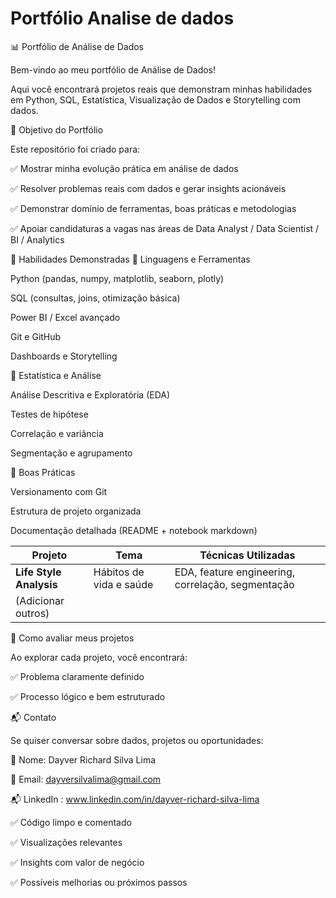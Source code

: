 # Portfólio Analise de dados

📊 Portfólio de Análise de Dados

Bem-vindo ao meu portfólio de Análise de Dados!

Aqui você encontrará projetos reais que demonstram minhas habilidades em Python, SQL, Estatística, Visualização de Dados e Storytelling com dados.

🎯 Objetivo do Portfólio

Este repositório foi criado para:

✅ Mostrar minha evolução prática em análise de dados

✅ Resolver problemas reais com dados e gerar insights acionáveis

✅ Demonstrar domínio de ferramentas, boas práticas e metodologias

✅ Apoiar candidaturas a vagas nas áreas de Data Analyst / Data Scientist / BI / Analytics

🧠 Habilidades Demonstradas
📌 Linguagens e Ferramentas

Python (pandas, numpy, matplotlib, seaborn, plotly)

SQL (consultas, joins, otimização básica)

Power BI / Excel avançado

Git e GitHub

Dashboards e Storytelling

📌 Estatística e Análise

Análise Descritiva e Exploratória (EDA)

Testes de hipótese

Correlação e variância

Segmentação e agrupamento

📌 Boas Práticas

Versionamento com Git

Estrutura de projeto organizada

Documentação detalhada (README + notebook markdown)

| Projeto                 | Tema                    | Técnicas Utilizadas                               |
| ----------------------- | ----------------------- | ------------------------------------------------- |
| **Life Style Analysis** | Hábitos de vida e saúde | EDA, feature engineering, correlação, segmentação |
| (Adicionar outros)      |                         |                                                   |

🔎 Como avaliar meus projetos

Ao explorar cada projeto, você encontrará:

✅ Problema claramente definido

✅ Processo lógico e bem estruturado

📬 Contato

Se quiser conversar sobre dados, projetos ou oportunidades:

💼 Nome: Dayver Richard Silva Lima

📧 Email: dayversilvalima@gmail.com

📬 LinkedIn : www.linkedin.com/in/dayver-richard-silva-lima

✅ Código limpo e comentado

✅ Visualizações relevantes

✅ Insights com valor de negócio

✅ Possíveis melhorias ou próximos passos
